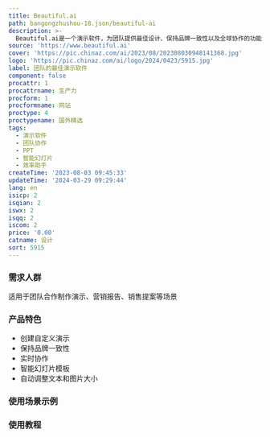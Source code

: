 ```yaml
---
title: Beautiful.ai
path: bangongzhushou-18.json/beautiful-ai
description: >-
  Beautiful.ai是一个演示软件，为团队提供最佳设计、保持品牌一致性以及全球协作的功能。它应用先进的AI技术，使演示制作变得简单而美观。用户只需添加内容，Beautiful.ai会自动适应并应用出色的设计规则。不再需要在深夜调整文本和图片大小。每一个选择都能节省时间并带来出色的设计。
source: 'https://www.beautiful.ai'
cover: 'https://pic.chinaz.com/ai/2023/08/202308030948141368.jpg'
logo: 'https://pic.chinaz.com/ai/logo/2024/0423/5915.jpg'
label: 团队的最佳演示软件
component: false
procattr: 1
procattrname: 生产力
procform: 1
procformname: 网站
proctype: 4
proctypename: 国外精选
tags:
  - 演示软件
  - 团队协作
  - PPT
  - 智能幻灯片
  - 效率助手
createTime: '2023-08-03 09:45:33'
updateTime: '2024-03-29 09:29:44'
lang: en
isicp: 2
isqian: 2
iswx: 2
isqq: 2
iscom: 2
price: '0.00'
catname: 设计
sort: 5915
---
```




### 需求人群
适用于团队合作制作演示、营销报告、销售提案等场景

### 产品特色
- 创建自定义演示
- 保持品牌一致性
- 实时协作
- 智能幻灯片模板
- 自动调整文本和图片大小

### 使用场景示例


### 使用教程


  
